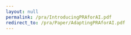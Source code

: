 ```yaml
---
layout: null
permalink: /pra/IntroducingPRAforAI.pdf
redirect_to: /pra/Paper/AdaptingPRAforAI.pdf
---
```

